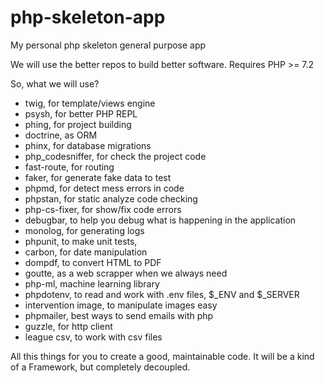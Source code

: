 # php-skeleton-app
My personal php skeleton general purpose app

We will use the better repos to build better software. Requires PHP >= 7.2

So, what we will use?

- twig, for template/views engine
- psysh, for better PHP REPL
- phing, for project building
- doctrine, as ORM
- phinx, for database migrations
- php_codesniffer, for check the project code
- fast-route, for routing
- faker, for generate fake data to test        
- phpmd, for detect mess errors in code
- phpstan, for static analyze code checking
- php-cs-fixer, for show/fix code errors
- debugbar, to help you debug what is happening in the application
- monolog, for generating logs
- phpunit, to make unit tests,
- carbon, for date manipulation
- dompdf, to convert HTML to PDF
- goutte, as a web scrapper when we always need
- php-ml, machine learning library
- phpdotenv, to read and work with .env files, $_ENV and $_SERVER
- intervention image, to manipulate images easy
- phpmailer, best ways to send emails with php
- guzzle, for http client
- league csv, to work with csv files

All this things for you to create a good, maintainable code. It will be a kind of a Framework, but completely decoupled.
